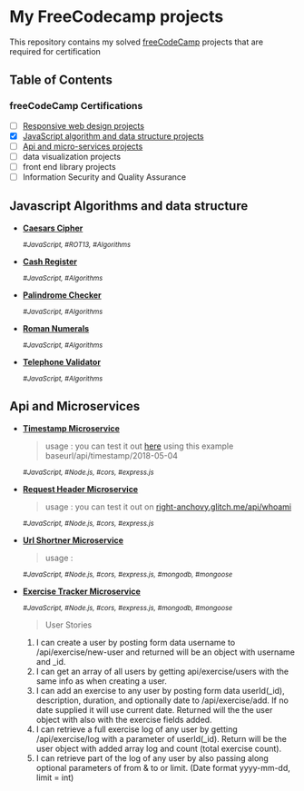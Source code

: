 # My FreeCodecamp projects

This repository contains my solved [freeCodeCamp](https://www.freecodecamp.org) projects that are required for certification

## Table of Contents

### freeCodeCamp Certifications

- [ ] [Responsive web design projects](https://github.com/joswal/fcc_projects/tree/master/responsive_web_projects)
- [x] [JavaScript algorithm and data structure projects](https://github.com/joswal/fcc_projects/tree/master/algorithm_projects)
- [ ] [Api and micro-services projects](https://github.com/joswal/fcc_projects/tree/master/api_projects)
- [ ] data visualization projects
- [ ] front end library projects
- [ ] Information Security and Quality Assurance

## Javascript Algorithms and data structure

- [**Caesars Cipher**](https://github.com/joswal/fcc_projects/blob/master/algorithm_projects/caesars_cipher.js)

  <sup>_#JavaScript, #ROT13, #Algorithms_</sup>

- [**Cash Register**](https://github.com/joswal/fcc_projects/blob/master/algorithm_projects/cash_register.js)

  <sup>_#JavaScript, #Algorithms_</sup>

- [**Palindrome Checker**](https://github.com/joswal/fcc_projects/blob/master/algorithm_projects/cash_register.js)

  <sup>_#JavaScript, #Algorithms_</sup>

- [**Roman Numerals**](https://github.com/joswal/fcc_projects/blob/master/algorithm_projects/roman_numerals.js)

  <sup>_#JavaScript, #Algorithms_</sup>

- [**Telephone Validator**](https://github.com/joswal/fcc_projects/blob/master/algorithm_projects/telephone_validator.js)

  <sup>_#JavaScript, #Algorithms_</sup>

## Api and Microservices

- [**Timestamp Microservice**](https://github.com/joswal/fcc_projects/tree/master/api_projects/timestamp)

  > usage : you can test it out [here](https://golden-licorice.glitch.me/api/timestamp/2013-10-10) using this example baseurl/api/timestamp/2018-05-04

  <sup>_#JavaScript, #Node.js, #cors, #express.js_</sup>

- [**Request Header Microservice**](https://github.com/joswal/fcc_projects/tree/master/api_projects/request_header)

  > usage : you can test it out on [right-anchovy.glitch.me/api/whoami](https://right-anchovy.glitch.me/api/whoami)

  <sup>_#JavaScript, #Node.js, #cors, #express.js_</sup>

- [**Url Shortner Microservice**](https://github.com/joswal/fcc_projects/tree/master/api_projects/url_shortner)

  > usage :

  <sup>_#JavaScript, #Node.js, #cors, #express.js, #mongodb, #mongoose_</sup>

- [**Exercise Tracker Microservice**](https://github.com/joswal/fcc_projects/tree/master/api_projects/url_shortner)

  <sup>_#JavaScript, #Node.js, #cors, #express.js, #mongodb, #mongoose_</sup>

  > User Stories

  1. I can create a user by posting form data username to /api/exercise/new-user and returned will be an object with username and \_id.
  1. I can get an array of all users by getting api/exercise/users with the same info as when creating a user.
  1. I can add an exercise to any user by posting form data userId(\_id), description, duration, and optionally date to /api/exercise/add. If no date supplied it will use current date. Returned will the the user object with also with the exercise fields added.
  1. I can retrieve a full exercise log of any user by getting /api/exercise/log with a parameter of userId(\_id). Return will be the user object with added array log and count (total exercise count).
  1. I can retrieve part of the log of any user by also passing along optional parameters of from & to or limit. (Date format yyyy-mm-dd, limit = int)
